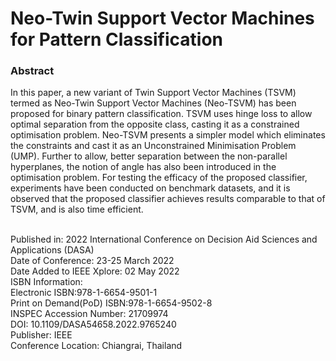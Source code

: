 # Neo-Twin Support Vector Machines for Pattern Classification
### Abstract 
In this paper, a new variant of Twin Support Vector Machines (TSVM) termed as Neo-Twin Support Vector Machines (Neo-TSVM) has been proposed for binary pattern classification. TSVM uses hinge loss to allow optimal separation from the opposite class, casting it as a constrained optimisation problem. Neo-TSVM presents a simpler model which eliminates the constraints and cast it as an Unconstrained Minimisation Problem (UMP). Further to allow, better separation between the non-parallel hyperplanes, the notion of angle has also been introduced in the optimisation problem. For testing the efficacy of the proposed classifier, experiments have been conducted on benchmark datasets, and it is observed that the proposed classifier achieves results comparable to that of TSVM, and is also time efficient.

<br />
Published in: 2022 International Conference on Decision Aid Sciences and Applications (DASA)<br />
Date of Conference: 23-25 March 2022<br />
Date Added to IEEE Xplore: 02 May 2022<br />
ISBN Information:<br />
Electronic ISBN:978-1-6654-9501-1<br />
Print on Demand(PoD) ISBN:978-1-6654-9502-8<br />
INSPEC Accession Number: 21709974<br />
DOI: 10.1109/DASA54658.2022.9765240<br />
Publisher: IEEE<br />
Conference Location: Chiangrai, Thailand

